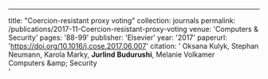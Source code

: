 ---
title: "Coercion-resistant proxy voting"
collection: journals
permalink: /publications/2017-11-Coercion-resistant-proxy-voting
venue: 'Computers &amp; Security'
pages: '88-99'
publisher: 'Elsevier'
year: '2017'
paperurl: 'https://doi.org/10.1016/j.cose.2017.06.007'
citation: ' Oksana Kulyk,  Stephan Neumann,  Karola Marky,  <b>Jurlind Budurushi</b>,  Melanie Volkamer</br> Computers &amp;amp; Security</br>'